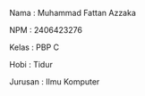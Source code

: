 Nama : Muhammad Fattan Azzaka

NPM : 2406423276

Kelas : PBP C

Hobi : Tidur

Jurusan : Ilmu Komputer